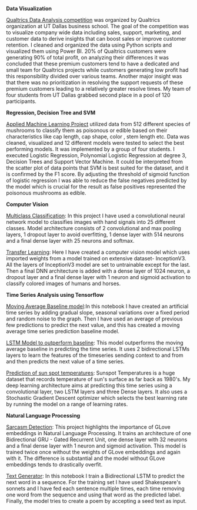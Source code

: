 **Data Visualization**

[Qualtrics Data Analysis competition](https://drive.google.com/file/d/1TLawxsR3UIYvjVVzb9k4IpwpkrJ1Yl1r/view?usp=sharing) was organized by Qualtrics organization at UT Dallas business school. The goal of the competition was to visualize company wide data including sales, support, marketing, and customer data to derive insights that can boost sales or improve customer retention. I cleaned and organized the data using Python scripts and visualized them using Power BI. 20% of Qualtrics customers were generating 90% of total profit, on analyzing their differences it was concluded that these premium customers tend to have a dedicated and small team for Qualtrics projects while customers generating low profit had this responsibility divided over various teams. Another major insight was that there was no prioritization in resolving the support requests of these premium customers leading to a relatively greater resolve times. My team of four students from UT Dallas grabbed second place in a pool of 120 participants. 

**Regression, Decision Tree and SVM**

[Applied Machine Learning Project](https://github.com/roshan151/roshan151/blob/main/AML_Project%20Code.ipynb) utilized data from 512 different species of mushrooms to classify them as poisonous or edible based on their characteristics like cap length, cap shape, color , stem length etc. Data was cleaned, visualized and 12 different models were tested to select the best performing models. It was implemented by a group of four students. I executed Logistic Regression, Polynomial Logistic Regression at degree 3, Decision Trees and Support Vector Machine. It could be interpreted from the scatter plot of data points that SVM is best suited for the dataset, and it is confirmed by the F1 score. By adjusting the threshold of sigmoid function of logistic regression I was able to reduce the false negatives predicted by the model which is crucial for the result as false positives represented the poisonous mushrooms as edible.   

**Computer Vision**

[Multiclass Classification](https://github.com/roshan151/roshan151/blob/main/Multiclass_classification_for_Computer_Vision.ipynb): In this project I have used a convolutional neural network model to classifies images with hand signals into 25 different classes. Model architecture consists of 2 convolutional and max pooling layers, 1 dropout layer to avoid overfitting, 1 dense layer with 514 neurons and a final dense layer with 25 neurons and softmax. 

[Transfer Learning](https://github.com/roshan151/roshan151/blob/main/Transfer_Learning_for_Computer_Vision.ipynb): Here I have created  a computer vision model which uses imported weights from a model trained on extensive dataset- InceptionV3. All the layers of InceptionV3 model are set to untrainable except for the last. Then a final DNN architecture is added with a dense layer of 1024 neuron, a dropout layer and a final dense layer with 1 neuron and sigmoid activation to classify colored images of humans and horses.

**Time Series Analysis using Tensorflow**

[Moving Average Baseline model](https://github.com/roshan151/roshan151/blob/main/Time_series_creating_data.ipynb):In this notebook I have created an artificial time series by adding gradual slope, seasonal variations over a fixed period and random noise to the graph. Then I have used an average of previous few predictions to predict the next value, and this has created a moving average time series prediction baseline model. 

[LSTM Model to outperform baseline](https://github.com/roshan151/roshan151/blob/main/LSTM_to_predict_Time_Series.ipynb): This model outperforms the moving average baseline in predicting the time series. It uses 2 bidirectional LSTMs layers to learn the features of the timeseries sending context to and from and then predicts the next value of a time series.

[Prediction of sun spot temperatures](https://github.com/roshan151/roshan151/blob/main/Sunspots_Time_Series_Prediction.ipynb): Sunspot Temperatures is a huge dataset that records temperature of sun's surface as far back as 1980's. My deep learning architecture aims at predicting this time series using a convolutional layer, two LSTM layers and three Dense layers. It also uses a Stochastic Gradient Descent optimizer which selects the best learning rate by running the model on a range of learning rates. 

**Natural Language Processing**

[Sarcasm Detection](https://github.com/roshan151/roshan151/blob/main/NLP%20Sarcasm%20detection.ipynb): This project highlights the importance of GLove embeddings in Natural Language Processing. It trains an architecture of one Bidirectional GRU - Gated Recurrent Unit, one dense layer with 32 neurons and a final dense layer with 1 neuron and sigmoid activation. This model is trained twice once without the weights of GLove embeddings and again with it. The difference is substantial and the model without GLove embeddings tends to drastically overfit. 

[Text Generator](https://github.com/roshan151/roshan151/blob/main/Text_Generator_NLP.ipynb): In this notebook I train a Bidirectional LSTM to predict the next word in a sequence. For the training set I have used Shakespeare's sonnets and I have fed each sentence multiple times, each time removing one word from the sequence and using that word as the predicted label. Finally, the model tries to create a poem by accepting a seed text as input. 





